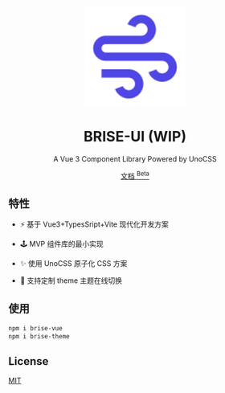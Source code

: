 <p align="center">
  <img width="200px" src="./logo.svg" />
</p>
<h1 align="center">BRISE-UI (WIP)</h1>
<p align="center">A Vue 3 Component Library Powered by UnoCSS</p>

<p align="center">
<a href="https://onu.zyob.top/"> 文档 <sup>Beta</sup></a>
</p>

## 特性

- ⚡ 基于 Vue3+TypesSript+Vite 现代化开发方案

- 🕹 MVP 组件库的最小实现

- ✨ 使用 UnoCSS 原子化 CSS 方案

- 🌈 支持定制 theme 主题在线切换


## 使用

```vue
npm i brise-vue
npm i brise-theme
```


## License

[MIT](https://choosealicense.com/licenses/mit/)
